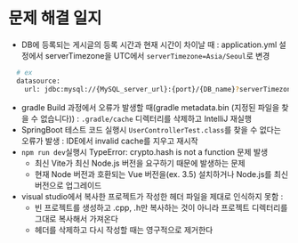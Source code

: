 # 문제 해결 일지
- DB에 등록되는 게시글의 등록 시간과 현재 시간이 차이날 때 : application.yml 설정에서 serverTimezone을 UTC에서 `serverTimezone=Asia/Seoul`로 변경
```bash
  # ex
  datasource:
    url: jdbc:mysql://{MySQL_server_url}:{port}/{DB_name}?serverTimezone=Asia/Seoul&characterEncoding=UTF-8
```
- gradle Build 과정에서 오류가 발생할 때(gradle metadata.bin (지정된 파일을 찾을 수 없습니다)) : `.gradle/cache` 디렉터리를 삭제하고 IntelliJ 재실행
- SpringBoot 테스트 코드 실행시 `UserControllerTest.class`를 찾을 수 없다는 오류가 발생 : IDE에서 invalid cache를 지우고 재시작
- `npm run dev`실행시 TypeError: crypto.hash is not a function 문제 발생
  - 최신 Vite가 최신 Node.js 버전을 요구하기 때문에 발생하는 문제
  - 현재 Node 버전과 호환되는 Vue 버전을(ex. 3.5) 설치하거나 Node.js를 최신 버전으로 업그레이드
- visual studio에서 복사한 프로젝트가 작성한 헤더 파일을 제대로 인식하지 못함 :
  - 빈 프로젝트를 생성하고 .cpp, .h만 복사하는 것이 아니라 프로젝트 디렉터리를 그대로 복사해서 가져온다
  - 헤더를 삭제하고 다시 작성할 때는 영구적으로 제거한다
